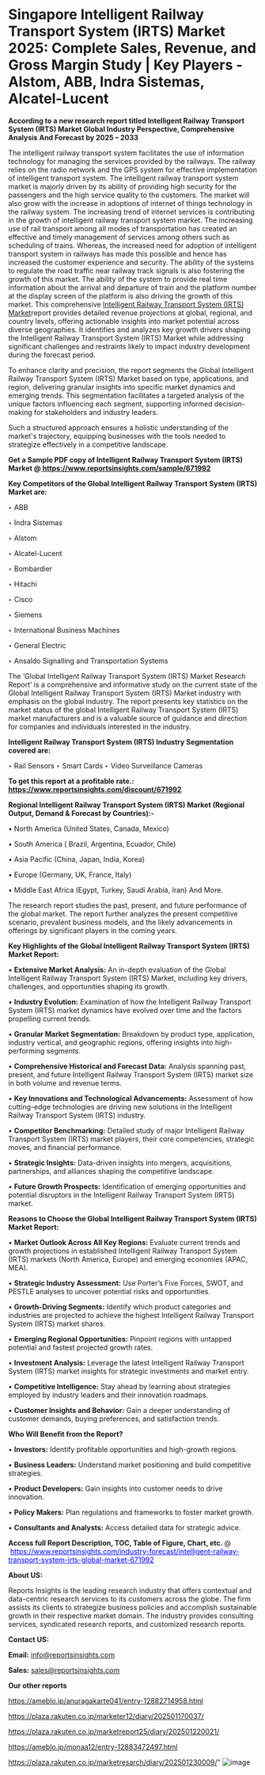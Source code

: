 # Singapore Intelligent Railway Transport System (IRTS) Market 2025: Complete Sales, Revenue, and Gross Margin Study | Key Players - Alstom, ABB, Indra Sistemas, Alcatel-Lucent

<strong>According to a new research report titled Intelligent Railway Transport System (IRTS) Market Global Industry Perspective, Comprehensive Analysis And Forecast by 2025 – 2033</strong>

The intelligent railway transport system facilitates the use of information technology for managing the services provided by the railways. The railway relies on the radio network and the GPS system for effective implementation of intelligent transport system. The intelligent railway transport system market is majorly driven by its ability of providing high security for the passengers and the high service quality to the customers. The market will also grow with the increase in adoptions of internet of things technology in the railway system. The increasing trend of internet services is contributing in the growth of intelligent railway transport system market. The increasing use of rail transport among all modes of transportation has created an effective and timely management of services among others such as scheduling of trains. Whereas, the increased need for adoption of intelligent transport system in railways has made this possible and hence has increased the customer experience and security. The ability of the systems to regulate the road traffic near railway track signals is also fostering the growth of this market. The ability of the system to provide real time information about the arrival and departure of train and the platform number at the display screen of the platform is also driving the growth of this market. This comprehensive <a href=https://www.reportsinsights.com/sample/671992>Intelligent Railway Transport System (IRTS) Market</a>report provides detailed revenue projections at global, regional, and country levels, offering actionable insights into market potential across diverse geographies. It identifies and analyzes key growth drivers shaping the Intelligent Railway Transport System (IRTS) Market while addressing significant challenges and restraints likely to impact industry development during the forecast period.

To enhance clarity and precision, the report segments the Global Intelligent Railway Transport System (IRTS) Market based on type, applications, and region, delivering granular insights into specific market dynamics and emerging trends. This segmentation facilitates a targeted analysis of the unique factors influencing each segment, supporting informed decision-making for stakeholders and industry leaders.

Such a structured approach ensures a holistic understanding of the market's trajectory, equipping businesses with the tools needed to strategize effectively in a competitive landscape.

<strong>Get a Sample PDF copy of Intelligent Railway Transport System (IRTS) Market </strong><strong>@<a href=https://www.reportsinsights.com/sample/671992 style=color:#0000ff;> https://www.reportsinsights.com/sample/671992</a></strong></font>

<strong>Key Competitors of the Global Intelligent Railway Transport System (IRTS) Market are:</strong>

‣ ABB

‣ Indra Sistemas

‣ Alstom

‣ Alcatel-Lucent

‣ Bombardier

‣ Hitachi

‣ Cisco

‣ Siemens

‣ International Business Machines

‣ General Electric

‣ Ansaldo Signalling and Transportation Systems

The ‘Global Intelligent Railway Transport System (IRTS) Market Research Report’ is a comprehensive and informative study on the current state of the Global Intelligent Railway Transport System (IRTS) Market industry with emphasis on the global industry. The report presents key statistics on the market status of the global Intelligent Railway Transport System (IRTS) market manufacturers and is a valuable source of guidance and direction for companies and individuals interested in the industry.

<strong>Intelligent Railway Transport System (IRTS) Industry Segmentation covered are:</strong>

‣ Rail Sensors
‣ Smart Cards
‣ Video Surveillance Cameras

<strong>To get this report at a profitable rate.: <a href=https://www.reportsinsights.com/discount/671992 style=color:#0000ff;>https://www.reportsinsights.com/discount/671992</a></strong></font>

<strong>Regional Intelligent Railway Transport System (IRTS) Market (Regional Output, Demand &amp; Forecast by Countries):-</strong>

• North America (United States, Canada, Mexico)

• South America ( Brazil, Argentina, Ecuador, Chile)

• Asia Pacific (China, Japan, India, Korea)

• Europe (Germany, UK, France, Italy)

• Middle East Africa (Egypt, Turkey, Saudi Arabia, Iran) And More.

The research report studies the past, present, and future performance of the global market. The report further analyzes the present competitive scenario, prevalent business models, and the likely advancements in offerings by significant players in the coming years.

<strong>Key Highlights of the Global Intelligent Railway Transport System (IRTS) Market Report:</strong>

• <strong>Extensive Market Analysis:</strong> An in-depth evaluation of the Global Intelligent Railway Transport System (IRTS) Market, including key drivers, challenges, and opportunities shaping its growth.

• <strong>Industry Evolution:</strong> Examination of how the Intelligent Railway Transport System (IRTS) market dynamics have evolved over time and the factors propelling current trends.

• <strong>Granular Market Segmentation:</strong> Breakdown by product type, application, industry vertical, and geographic regions, offering insights into high-performing segments.

• <strong>Comprehensive Historical and Forecast Data:</strong> Analysis spanning past, present, and future Intelligent Railway Transport System (IRTS) market size in both volume and revenue terms.

• <strong>Key Innovations and Technological Advancements:</strong> Assessment of how cutting-edge technologies are driving new solutions in the Intelligent Railway Transport System (IRTS) industry.

• <strong>Competitor Benchmarking:</strong> Detailed study of major Intelligent Railway Transport System (IRTS) market players, their core competencies, strategic moves, and financial performance.

• <strong>Strategic Insights:</strong> Data-driven insights into mergers, acquisitions, partnerships, and alliances shaping the competitive landscape.

• <strong>Future Growth Prospects:</strong> Identification of emerging opportunities and potential disruptors in the Intelligent Railway Transport System (IRTS) market.

<strong>Reasons to Choose the Global Intelligent Railway Transport System (IRTS) Market Report:</strong>

• <strong>Market Outlook Across All Key Regions:</strong> Evaluate current trends and growth projections in established Intelligent Railway Transport System (IRTS) markets (North America, Europe) and emerging economies (APAC, MEA).

• <strong>Strategic Industry Assessment:</strong> Use Porter’s Five Forces, SWOT, and PESTLE analyses to uncover potential risks and opportunities.

• <strong>Growth-Driving Segments:</strong> Identify which product categories and industries are projected to achieve the highest Intelligent Railway Transport System (IRTS) market shares.

• <strong>Emerging Regional Opportunities:</strong> Pinpoint regions with untapped potential and fastest projected growth rates.

• <strong>Investment Analysis:</strong> Leverage the latest Intelligent Railway Transport System (IRTS) market insights for strategic investments and market entry.

• <strong>Competitive Intelligence:</strong> Stay ahead by learning about strategies employed by industry leaders and their innovation roadmaps.

• <strong>Customer Insights and Behavior:</strong> Gain a deeper understanding of customer demands, buying preferences, and satisfaction trends.

<strong>Who Will Benefit from the Report?</strong>

• <strong>Investors:</strong> Identify profitable opportunities and high-growth regions.

• <strong>Business Leaders:</strong> Understand market positioning and build competitive strategies.

• <strong>Product Developers:</strong> Gain insights into customer needs to drive innovation.

• <strong>Policy Makers:</strong> Plan regulations and frameworks to foster market growth.

• <strong>Consultants and Analysts:</strong> Access detailed data for strategic advice.
</ul>
<strong>Access full Report Description, TOC, Table of Figure, Chart, etc. </strong>@  <a href=https://www.reportsinsights.com/industry-forecast/intelligent-railway-transport-system-irts-global-market-671992 style=color:#0000ff;>https://www.reportsinsights.com/industry-forecast/intelligent-railway-transport-system-irts-global-market-671992</a></font>

<strong><strong>About US</strong>:</strong>

Reports Insights is the leading research industry that offers contextual and data-centric research services to its customers across the globe. The firm assists its clients to strategize business policies and accomplish sustainable growth in their respective market domain. The industry provides consulting services, syndicated research reports, and customized research reports.

<strong>Contact US:</strong>

<p class=""""><b>Email:</b> <a href=mailto:info@reportsinsights.com>info@reportsinsights.com</a></p>
<p class=""""><b>Sales:</b> <a href=mailto:sales@reportsinsights.com>sales@reportsinsights.com</a></p>

<strong>Our other reports</strong>

<a href=https://ameblo.jp/anuragakarte041/entry-12882714958.html>https://ameblo.jp/anuragakarte041/entry-12882714958.html</a>

<a href=https://plaza.rakuten.co.jp/marketer12/diary/202501170037/>https://plaza.rakuten.co.jp/marketer12/diary/202501170037/</a>

<a href=https://plaza.rakuten.co.jp/marketreport25/diary/202501220021/>https://plaza.rakuten.co.jp/marketreport25/diary/202501220021/</a>

<a href=https://ameblo.jp/monaa12/entry-12883472497.html>https://ameblo.jp/monaa12/entry-12883472497.html</a>

<a href=https://plaza.rakuten.co.jp/marketresarch/diary/202501230009/>https://plaza.rakuten.co.jp/marketresarch/diary/202501230009/</a>"
![image](https://github.com/user-attachments/assets/7d4ffb8b-ce2e-49ab-a96f-c475a15232df)
